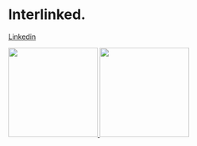 # Interlinked.

[Linkedin](https://www.linkedin.com/in/muhammad-rieza-fachrezi/)

<p align="left">
<a href="https://github.com/riezaf51">
  <img height="180em" src="https://github-readme-stats.vercel.app/api?username=riezaf51&show_icons=true&theme=synthwave&hide_rank=true"/>
  <img height="180em" src="https://github-readme-stats.vercel.app/api/top-langs/?username=riezaf51&layout=compact&theme=synthwave&hide=css,scss,blade,jupyter%20notebook"/>
  
</a>
</p>

<!--
**riezaf51/riezaf51** is a ✨ _special_ ✨ repository because its `README.md` (this file) appears on your GitHub profile.

Here are some ideas to get you started:

- 🔭 I’m currently working on ...
- 🌱 I’m currently learning ...
- 👯 I’m looking to collaborate on ...
- 🤔 I’m looking for help with ...
- 💬 Ask me about ...
- 📫 How to reach me: ...
- 😄 Pronouns: ...
- ⚡ Fun fact: ...
-->
